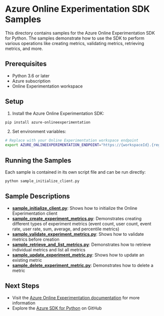 # Azure Online Experimentation SDK Samples

This directory contains samples for the Azure Online Experimentation SDK for Python. The samples demonstrate how to use the SDK to perform various operations like creating metrics, validating metrics, retrieving metrics, and more.

## Prerequisites

- Python 3.6 or later
- Azure subscription
- Online Experimentation workspace

## Setup

1. Install the Azure Online Experimentation SDK:

```bash
pip install azure-onlineexperimentation
```

2. Set environment variables:

```bash
# Replace with your Online Experimentation workspace endpoint
export AZURE_ONLINEEXPERIMENTATION_ENDPOINT="https://{workspaceId}.{region}.exp.azure.net"
```

## Running the Samples

Each sample is contained in its own script file and can be run directly:

```bash
python sample_initialize_client.py
```

## Sample Descriptions

- [**sample_initialize_client.py**](https://github.com/Azure/azure-sdk-for-python/tree/main/sdk/onlineexperimentation/azure-onlineexperimentation/samples/sample_initialize_client.py): Shows how to initialize the Online Experimentation client
- [**sample_create_experiment_metrics.py**](https://github.com/Azure/azure-sdk-for-python/tree/main/sdk/onlineexperimentation/azure-onlineexperimentation/samples/sample_create_experiment_metrics.py): Demonstrates creating different types of experiment metrics (event count, user count, event rate, user rate, sum, average, and percentile metrics)
- [**sample_validate_experiment_metrics.py**](https://github.com/Azure/azure-sdk-for-python/tree/main/sdk/onlineexperimentation/azure-onlineexperimentation/samples/sample_validate_experiment_metrics.py): Shows how to validate metrics before creation
- [**sample_retrieve_and_list_metrics.py**](https://github.com/Azure/azure-sdk-for-python/tree/main/sdk/onlineexperimentation/azure-onlineexperimentation/samples/sample_retrieve_and_list_metrics.py): Demonstrates how to retrieve individual metrics and list all metrics
- [**sample_update_experiment_metric.py**](https://github.com/Azure/azure-sdk-for-python/tree/main/sdk/onlineexperimentation/azure-onlineexperimentation/samples/sample_update_experiment_metric.py): Shows how to update an existing metric
- [**sample_delete_experiment_metric.py**](https://github.com/Azure/azure-sdk-for-python/tree/main/sdk/onlineexperimentation/azure-onlineexperimentation/samples/sample_delete_experiment_metric.py): Demonstrates how to delete a metric

## Next Steps

- Visit the [Azure Online Experimentation documentation](https://docs.microsoft.com/azure/online-experimentation) for more information
- Explore the [Azure SDK for Python](https://github.com/Azure/azure-sdk-for-python) on GitHub
